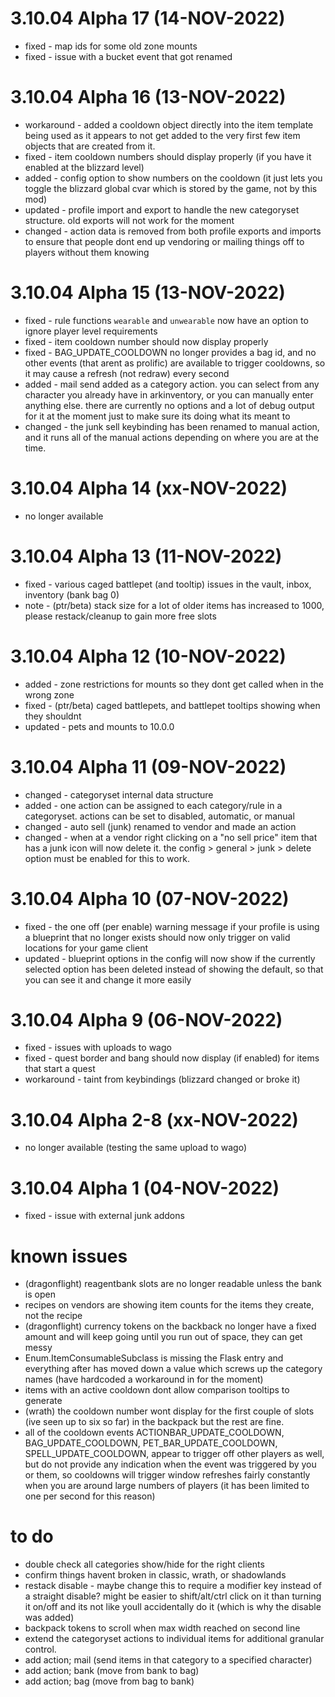 # 3.10.04 Alpha 17 (14-NOV-2022)
 - fixed - map ids for some old zone mounts
 - fixed - issue with a bucket event that got renamed
 
# 3.10.04 Alpha 16 (13-NOV-2022)
 - workaround - added a cooldown object directly into the item template being used as it appears to not get added to the very first few item objects that are created from it.
 - fixed - item cooldown numbers should display properly (if you have it enabled at the blizzard level)
 - added - config option to show numbers on the cooldown (it just lets you toggle the blizzard global cvar which is stored by the game, not by this mod)
 - updated - profile import and export to handle the new categoryset structure.  old exports will not work for the moment
 - changed - action data is removed from both profile exports and imports to ensure that people dont end up vendoring or mailing things off to players without them knowing
 
# 3.10.04 Alpha 15 (13-NOV-2022)
 - fixed - rule functions `wearable` and `unwearable` now have an option to ignore player level requirements
 - fixed - item cooldown number should now display properly
 - fixed - BAG_UPDATE_COOLDOWN no longer provides a bag id, and no other events (that arent as prolific) are available to trigger cooldowns, so it may cause a refresh (not redraw) every second
 - added - mail send added as a category action. you can select from any character you already have in arkinventory, or you can manually enter anything else. there are currently no options and a lot of debug output for it at the moment just to make sure its doing what its meant to
 - changed - the junk sell keybinding has been renamed to manual action, and it runs all of the manual actions depending on where you are at the time.

# 3.10.04 Alpha 14 (xx-NOV-2022)
 - no longer available
 
# 3.10.04 Alpha 13 (11-NOV-2022)
 - fixed - various caged battlepet (and tooltip) issues in the vault, inbox, inventory (bank bag 0)
 - note - (ptr/beta) stack size for a lot of older items has increased to 1000, please restack/cleanup to gain more free slots
 
# 3.10.04 Alpha 12 (10-NOV-2022)
 - added - zone restrictions for mounts so they dont get called when in the wrong zone
 - fixed - (ptr/beta) caged battlepets, and battlepet tooltips showing when they shouldnt
 - updated - pets and mounts to 10.0.0
 
# 3.10.04 Alpha 11 (09-NOV-2022)
 - changed - categoryset internal data structure
 - added - one action can be assigned to each category/rule in a categoryset.  actions can be set to disabled, automatic, or manual
 - changed - auto sell (junk) renamed to vendor and made an action
 - changed - when at a vendor right clicking on a "no sell price" item that has a junk icon will now delete it.  the config > general > junk > delete option must be enabled for this to work.
 
# 3.10.04 Alpha 10 (07-NOV-2022)
 - fixed - the one off (per enable) warning message if your profile is using a blueprint that no longer exists should now only trigger on valid locations for your game client
 - updated - blueprint options in the config will now show if the currently selected option has been deleted instead of showing the default, so that you can see it and change it more easily
 
# 3.10.04 Alpha 9 (06-NOV-2022)
 - fixed - issues with uploads to wago
 - fixed - quest border and bang should now display (if enabled) for items that start a quest
 - workaround - taint from keybindings (blizzard changed or broke it)

# 3.10.04 Alpha 2-8 (xx-NOV-2022)
 - no longer available (testing the same upload to wago)
 
# 3.10.04 Alpha 1 (04-NOV-2022)
 - fixed - issue with external junk addons
 
# known issues
 - (dragonflight) reagentbank slots are no longer readable unless the bank is open
 - recipes on vendors are showing item counts for the items they create, not the recipe
 - (dragonflight) currency tokens on the backback no longer have a fixed amount and will keep going until you run out of space, they can get messy
 - Enum.ItemConsumableSubclass is missing the Flask entry and everything after has moved down a value which screws up the category names (have hardcoded a workaround in for the moment)
 - items with an active cooldown dont allow comparison tooltips to generate
 - (wrath) the cooldown number wont display for the first couple of slots (ive seen up to six so far) in the backpack but the rest are fine.
 - all of the cooldown events ACTIONBAR_UPDATE_COOLDOWN, BAG_UPDATE_COOLDOWN, PET_BAR_UPDATE_COOLDOWN, SPELL_UPDATE_COOLDOWN, appear to trigger off other players as well, but do not provide any indication when the event was triggered by you or them, so cooldowns will trigger window refreshes fairly constantly when you are around large numbers of players (it has been limited to one per second for this reason)
 
# to do
 - double check all categories show/hide for the right clients
 - confirm things havent broken in classic, wrath, or shadowlands
 - restack disable - maybe change this to require a modifier key instead of a straight disable?  might be easier to shift/alt/ctrl click on it than turning it on/off and its not like youll accidentally do it (which is why the disable was added)
 - backpack tokens to scroll when max width reached on second line
 - extend the categoryset actions to individual items for additional granular control.
 - add action; mail (send items in that category to a specified character)
 - add action; bank (move from bank to bag)
 - add action; bag (move from bag to bank)
 